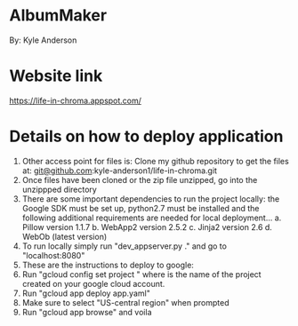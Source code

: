 # AlbumMaker
By: Kyle Anderson

# Website link
https://life-in-chroma.appspot.com/

# Details on how to deploy application
1. Other access point for files is: Clone my github repository to get the files at:
  git@github.com:kyle-anderson1/life-in-chroma.git
2. Once files have been cloned or the zip file unzipped, go into the unzippped directory
3. There are some important dependencies to run the project locally: the Google SDK must be set up, python2.7 must be installed and the following additional requirements are needed for local deployment...
  a. Pillow version 1.1.7
  b. WebApp2 version 2.5.2
  c. Jinja2 version 2.6
  d. WebOb (latest version)
4. To run locally simply run "dev_appserver.py ." and go to "localhost:8080"
5. These are the instructions to deploy to google:
6. Run "gcloud config set project <project-id>" where <project-id> is the name of the project created on your google cloud account.
7. Run "gcloud app deploy app.yaml"
8. Make sure to select "US-central region" when prompted
9. Run "gcloud app browse" and voila
